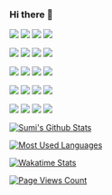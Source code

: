 ### Hi there 👋

<!--
**sumisos/sumisos** is a ✨ _special_ ✨ repository because its `README.md` (this file) appears on your GitHub profile.

Here are some ideas to get you started:

- 🔭 I’m currently working on ...
- 🌱 I’m currently learning ...
- 👯 I’m looking to collaborate on ...
- 🤔 I’m looking for help with ...
- 💬 Ask me about ...
- 📫 How to reach me: ...
- 😄 Pronouns: ...
- ⚡ Fun fact: ...
-->

[![](https://img.shields.io/endpoint?url=https%3A%2F%2Fapi3.osrp.run%2Ftemp%2Fapi%2Fver)](https://api.osrp.run)
![](https://img.shields.io/badge/Status-down-critical?logo=nginx)
![](https://img.shields.io/endpoint?url=https%3A%2F%2Fapi3.osrp.run%2Ftemp%2Fapi%2Flang&logo=go&logoColor=fff)
![](https://img.shields.io/endpoint?url=https%3A%2F%2Fapi3.osrp.run%2Ftemp%2Fapi%2Fframe)

[![](https://img.shields.io/endpoint?url=https%3A%2F%2Fapi3.osrp.run%2Ftemp%2Fapi2%2Fver)](https://api2.osrp.run)
![](https://img.shields.io/badge/Status-down-critical?logo=nginx)
![](https://img.shields.io/endpoint?url=https%3A%2F%2Fapi3.osrp.run%2Ftemp%2Fapi2%2Flang&logo=php&logoColor=fff)
![](https://img.shields.io/endpoint?url=https%3A%2F%2Fapi3.osrp.run%2Ftemp%2Fapi2%2Fframe&logo=laravel&logoColor=fff)

[![](https://img.shields.io/endpoint?url=https%3A%2F%2Fapi3.osrp.run%2Fv1%2Fver)](https://api3.osrp.run)
![](https://img.shields.io/badge/Status-down-critical?logo=nginx)
![](https://img.shields.io/endpoint?url=https%3A%2F%2Fapi3.osrp.run%2Fv1%2Flang&logo=node.js&logoColor=fff)
![](https://img.shields.io/endpoint?url=https%3A%2F%2Fapi3.osrp.run%2Fv1%2Fframe)

[![](https://img.shields.io/endpoint?url=https%3A%2F%2Fapi3.osrp.run%2Ftemp%2Fdst%2Fver)](https://ews.ink/game/dst-server-lordran)
![](https://img.shields.io/badge/Status-down-critical?logo=icloud&logoColor=fff)
[![](https://img.shields.io/endpoint?url=https%3A%2F%2Fapi3.osrp.run%2Ftemp%2Fdst%2Flasest&logo=steam)](https://store.steampowered.com/app/322330/Dont_Starve_Together)
![](https://img.shields.io/endpoint?url=https%3A%2F%2Fapi3.osrp.run%2Ftemp%2Fdst%2Furl)

[![](https://img.shields.io/endpoint?url=https%3A%2F%2Fapi3.osrp.run%2Ftemp%2Fl4d2%2Fver)](https://ews.ink/game/l4d2-server-raccoon)
![](https://img.shields.io/badge/Status-down-critical?logo=icloud&logoColor=fff)
[![](https://img.shields.io/endpoint?url=https%3A%2F%2Fapi3.osrp.run%2Ftemp%2Fl4d2%2Flasest&logo=steam)](https://store.steampowered.com/app/550/Left_4_Dead_2)
![](https://img.shields.io/endpoint?url=https%3A%2F%2Fapi3.osrp.run%2Ftemp%2Fl4d2%2Furl)

[![Sumi's Github Stats](https://github-readme-stats.vercel.app/api?username=sumisos&hide=prs,contribs&count_private=true&show_icons=true&title_color=000&text_color=000&icon_color=000&bg_color=30,D9FCFF,FFFCD6,D7DFE1,FFE6E6,BDD6E5)](https://github.com/sumisos)

[![Most Used Languages](https://github-readme-stats.vercel.app/api/top-langs/?username=sumisos&show_icons=true&layout=compact&hide=html,css&theme=flag-india)](https://github.com/sumisos)

[![Wakatime Stats](https://github-readme-stats.vercel.app/api/wakatime?username=sumisos&show_icons=true&theme=great-gatsby)](https://github.com/sumisos)

[![Page Views Count](https://badges.toozhao.com/badges/01F5QF2BK1NYW2V98KRH4MZ1MM/green.svg)](https://badges.toozhao.com/stats/01F5QF2BK1NYW2V98KRH4MZ1MM "Get your own page views count badge on badges.toozhao.com")
